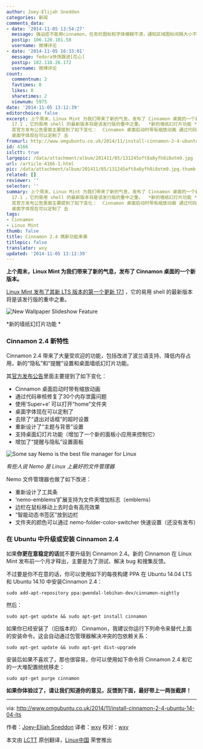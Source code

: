 ```yaml
---
author: Joey-Elijah Sneddon
categories: 新闻
comments_data:
- date: '2014-11-05 13:54:27'
  message: 强迫症不能用cinnamon，任务栏图标和字体模糊不清，通知区域图标间隔大小不一……
  postip: 106.120.101.58
  username: 微博评论
- date: '2014-11-05 16:33:01'
  message: fedora快快跟进[花心]
  postip: 182.118.26.172
  username: 微博评论
count:
  commentnum: 2
  favtimes: 0
  likes: 0
  sharetimes: 2
  viewnum: 5975
date: '2014-11-05 13:12:39'
editorchoice: false
excerpt: 上个周末，Linux Mint 为我们带来了新的气息，发布了 Cinnamon 桌面的一个新版本。  Linux Mint 发布了其新 LTS 版本的第一个更新
  17.1 ，它的易用 shell 的最新版本将是该发行版的重中之重。  *新的墙纸幻灯片功能 * Cinnamon 2.4 新特性 Cinnamon 2.4 带来了大量受欢迎的功能，包括改进了波兰语支持、降低内存占用，新的隐私和提醒设置和桌面墙纸幻灯片功能。
  其官方发布公告里面主要提到了如下变化：  Cinnamon 桌面启动时带有缩放动画 通过代码审核修复了30个内存泄露问题 使用Super+e 可以打开home文件夹
  桌面字体现在可以定制了 去
fromurl: http://www.omgubuntu.co.uk/2014/11/install-cinnamon-2-4-ubuntu-14-04-lts
id: 4166
islctt: true
largepic: /data/attachment/album/201411/05/131245oft8a8yfh8i8otm9.jpg
url: /article-4166-1.html
pic: /data/attachment/album/201411/05/131245oft8a8yfh8i8otm9.jpg.thumb.jpg
related: []
reviewer: ''
selector: ''
summary: 上个周末，Linux Mint 为我们带来了新的气息，发布了 Cinnamon 桌面的一个新版本。  Linux Mint 发布了其新 LTS 版本的第一个更新
  17.1 ，它的易用 shell 的最新版本将是该发行版的重中之重。  *新的墙纸幻灯片功能 * Cinnamon 2.4 新特性 Cinnamon 2.4 带来了大量受欢迎的功能，包括改进了波兰语支持、降低内存占用，新的隐私和提醒设置和桌面墙纸幻灯片功能。
  其官方发布公告里面主要提到了如下变化：  Cinnamon 桌面启动时带有缩放动画 通过代码审核修复了30个内存泄露问题 使用Super+e 可以打开home文件夹
  桌面字体现在可以定制了 去
tags:
- Cinnamon
- Linux Mint
thumb: false
title: Cinnamon 2.4 携新功能来袭
titlepic: false
translator: wxy
updated: '2014-11-05 13:12:39'
---
```


**上个周末，Linux Mint 为我们带来了新的气息，发布了 Cinnamon 桌面的一个新版本。**


 [Linux Mint 发布了其新 LTS 版本的第一个更新 17.1](http://blog.linuxmint.com/?p=2688) ，它的易用 shell 的最新版本将是该发行版的重中之重。


![New Wallpaper Slideshow Feature](/data/attachment/album/201411/05/131245oft8a8yfh8i8otm9.jpg)


\*新的墙纸幻灯片功能 \*


### Cinnamon 2.4 新特性


Cinnamon 2.4 带来了大量受欢迎的功能，包括改进了波兰语支持、降低内存占用，新的“隐私”和“提醒”设置和桌面墙纸幻灯片功能。


其[官方发布公告](http://segfault.linuxmint.com/2014/11/cinnamon-2-4/)里面主要提到了如下变化：


* Cinnamon 桌面启动时带有缩放动画
* 通过代码审核修复了30个内存泄露问题
* 使用‘Super+e’ 可以打开“home”文件夹
* 桌面字体现在可以定制了
* 去除了“退出对话框”的超时设置
* 重新设计了“主题与背景”设置
* 支持桌面幻灯片功能（增加了一个新的面板小应用来控制它）
* 增加了“提醒与隐私”设置面板


![Some say Nemo is the best file manager for Linux](/data/attachment/album/201411/05/131247ge97p97pzexu7ps4.jpg)


*有些人说 Nemo 是 Linux 上最好的文件管理器*


Nemo 文件管理器也做了如下改进：


* 重新设计了工具条
* ‘nemo-emblems‘扩展支持为文件夹增加标志（emblems）
* 边栏在鼠标移动上去时会有高亮效果
* “智能动态书签区”放到边栏
* 文件夹的颜色可以通过 nemo-folder-color-switcher 快速设置（还没有发布）


### 在 Ubuntu 中升级或安装 Cinnamon 2.4


如果**你更在意稳定的话**就不要升级到 Cinnamon 2.4。新的 Cinnamon 在 Linux Mint 发布前一个月才释出，主要是为了测试、解决 bug 和搜集反馈。


不过要是你不在意的话，你可以使用如下的每夜构建 PPA 在 Ubuntu 14.04 LTS 和 Ubuntu 14.10 中安装Cinnamon 2.4：



```
sudo add-apt-repository ppa:gwendal-lebihan-dev/cinnamon-nightly

```

然后：



```
sudo apt-get update && sudo apt-get install cinnamon

```

如果你已经安装了（旧版本的） Cinnamon，我建议你运行下列命令来替代上面的安装命令。这会自动通过包管理器解决冲突的包依赖关系：



```
sudo apt-get update && sudo apt-get dist-upgrade

```

安装后如果不喜欢了，那也很容易，你可以使用如下命令将 Cinnamon 2.4 和它的一大堆配置统统移走：



```
sudo apt-get purge cinnamon

```

**如果你体验过了，请让我们知道你的意见，反馈到下面，最好带上一两张截屏！**




---


via: <http://www.omgubuntu.co.uk/2014/11/install-cinnamon-2-4-ubuntu-14-04-lts>


作者：[Joey-Elijah Sneddon](https://plus.google.com/117485690627814051450/?rel=author) 译者：[wxy](https://github.com/wxy) 校对：[wxy](https://github.com/wxy)


本文由 [LCTT](https://github.com/LCTT/TranslateProject) 原创翻译，[Linux中国](http://linux.cn/) 荣誉推出